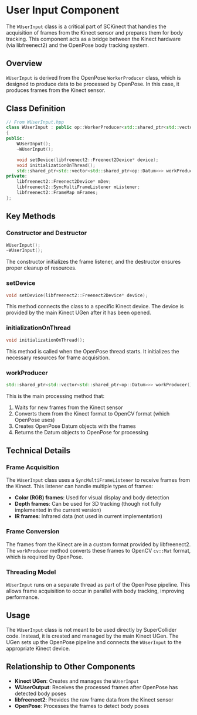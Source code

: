# User Input Component

The `WUserInput` class is a critical part of SCKinect that handles the acquisition of frames from the Kinect sensor and prepares them for body tracking. This component acts as a bridge between the Kinect hardware (via libfreenect2) and the OpenPose body tracking system.

## Overview

`WUserInput` is derived from the OpenPose `WorkerProducer` class, which is designed to produce data to be processed by OpenPose. In this case, it produces frames from the Kinect sensor.

## Class Definition

```cpp
// From WUserInput.hpp
class WUserInput : public op::WorkerProducer<std::shared_ptr<std::vector<std::shared_ptr<op::Datum>>>>
{
public:
    WUserInput();
    ~WUserInput();

    void setDevice(libfreenect2::Freenect2Device* device);
    void initializationOnThread();
    std::shared_ptr<std::vector<std::shared_ptr<op::Datum>>> workProducer();
private:
    libfreenect2::Freenect2Device* mDev;
    libfreenect2::SyncMultiFrameListener mListener;
    libfreenect2::FrameMap mFrames;
};
```

## Key Methods

### Constructor and Destructor

```cpp
WUserInput();
~WUserInput();
```

The constructor initializes the frame listener, and the destructor ensures proper cleanup of resources.

### setDevice

```cpp
void setDevice(libfreenect2::Freenect2Device* device);
```

This method connects the class to a specific Kinect device. The device is provided by the main Kinect UGen after it has been opened.

### initializationOnThread

```cpp
void initializationOnThread();
```

This method is called when the OpenPose thread starts. It initializes the necessary resources for frame acquisition.

### workProducer

```cpp
std::shared_ptr<std::vector<std::shared_ptr<op::Datum>>> workProducer();
```

This is the main processing method that:

1. Waits for new frames from the Kinect sensor
2. Converts them from the Kinect format to OpenCV format (which OpenPose uses)
3. Creates OpenPose Datum objects with the frames
4. Returns the Datum objects to OpenPose for processing

## Technical Details

### Frame Acquisition

The `WUserInput` class uses a `SyncMultiFrameListener` to receive frames from the Kinect. This listener can handle multiple types of frames:

- **Color (RGB) frames**: Used for visual display and body detection
- **Depth frames**: Can be used for 3D tracking (though not fully implemented in the current version)
- **IR frames**: Infrared data (not used in current implementation)

### Frame Conversion

The frames from the Kinect are in a custom format provided by libfreenect2. The `workProducer` method converts these frames to OpenCV `cv::Mat` format, which is required by OpenPose.

### Threading Model

`WUserInput` runs on a separate thread as part of the OpenPose pipeline. This allows frame acquisition to occur in parallel with body tracking, improving performance.

## Usage

The `WUserInput` class is not meant to be used directly by SuperCollider code. Instead, it is created and managed by the main Kinect UGen. The UGen sets up the OpenPose pipeline and connects the `WUserInput` to the appropriate Kinect device.

## Relationship to Other Components

- **Kinect UGen**: Creates and manages the `WUserInput`
- **WUserOutput**: Receives the processed frames after OpenPose has detected body poses
- **libfreenect2**: Provides the raw frame data from the Kinect sensor
- **OpenPose**: Processes the frames to detect body poses 
